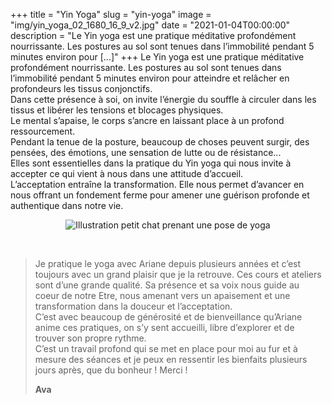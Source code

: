 +++
title = "Yin Yoga"
slug = "yin-yoga"
image = "img/yin_yoga_02_1680_16_9_v2.jpg"
date = "2021-01-04T00:00:00"
description = "Le Yin yoga est une pratique méditative profondément nourrissante. Les postures au sol sont tenues dans l’immobilité pendant 5 minutes environ pour [...]"
+++
Le Yin yoga est une pratique méditative profondément nourrissante.
Les postures au sol sont tenues dans l’immobilité pendant 5 minutes environ pour atteindre et relâcher en profondeurs les tissus conjonctifs.  
Dans cette présence à soi, on invite l’énergie du souffle à circuler dans les tissus et libérer les tensions et blocages physiques.  
Le mental s’apaise, le corps s’ancre en laissant place à un profond ressourcement.  
Pendant la tenue de la posture, beaucoup de choses peuvent surgir, des pensées, des émotions, une sensation de lutte ou de résistance...  
Elles sont essentielles dans la pratique du Yin yoga qui nous invite à accepter ce qui vient à nous dans une attitude d’accueil.  
L’acceptation entraîne la transformation. Elle nous permet d’avancer en nous offrant un fondement ferme pour amener une guérison profonde et authentique dans notre vie.

<center>
<img src="/img/cat_03a_100.png" alt="Illustration petit chat prenant une pose de yoga")>
</center>

&nbsp;  
> Je pratique le yoga avec Ariane depuis plusieurs années et c’est toujours avec un grand plaisir que je la retrouve. Ces cours et ateliers sont d’une grande qualité. Sa présence et sa voix nous guide au coeur de notre Etre, nous amenant vers un apaisement et une transformation dans la douceur et l’acceptation.  
> C’est avec beaucoup de générosité et de bienveillance qu’Ariane anime ces pratiques, on s’y sent accueilli, libre d’explorer et de trouver son propre rythme.  
> C’est un travail profond qui se met en place pour moi au fur et à mesure des séances et je peux en ressentir les bienfaits plusieurs jours après, que du bonheur ! Merci !  
>
> **Ava**